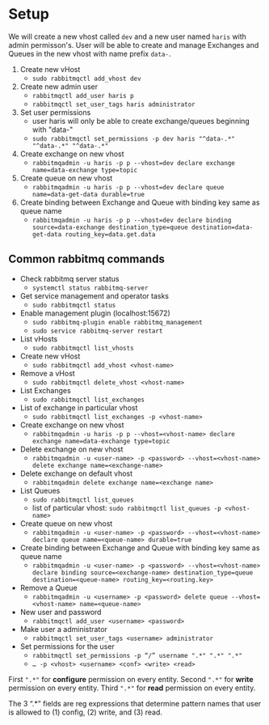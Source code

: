# Setup

We will create a new vhost called `dev` and a new user named `haris` with admin permisson's. User will be able to create and manage Exchanges and Queues in the new vhost with name prefix `data-`. 

1. Create new vHost
	- `sudo rabbitmqctl add_vhost dev`
2. Create new admin user
	- `rabbitmqctl add_user haris p`
	- `rabbitmqctl set_user_tags haris administrator`
3. Set user permissions
	- user haris will only be able to create exchange/queues beginning with "data-"
	- `sudo rabbitmqctl set_permissions -p dev haris "^data-.*" "^data-.*" "^data-.*"`
4. Create exchange on new vhost
	- `rabbitmqadmin -u haris -p p --vhost=dev declare exchange name=data-exchange type=topic`
5. Create queue on new vhost
	- `rabbitmqadmin -u haris -p p --vhost=dev declare queue name=data-get-data durable=true`
6. Create binding between Exchange and Queue with binding key same as queue name
	- `rabbitmqadmin -u haris -p p --vhost=dev declare binding source=data-exchange destination_type=queue destination=data-get-data routing_key=data.get.data`

## Common rabbitmq commands

* Check rabbitmq server status
	- `systemctl status rabbitmq-server`
* Get service management and operator tasks
	- `sudo rabbitmqctl status`
* Enable management plugin (localhost:15672)
	- `sudo rabbitmq-plugin enable rabbitmq_management`
	- `sudo service rabbitmq-server restart`
* List vHosts
	- `sudo rabbitmqctl list_vhosts`
* Create new vHost
	- `sudo rabbitmqctl add_vhost <vhost-name>`
* Remove a vHost
	- `sudo rabbitmqctl delete_vhost <vhost-name>`
* List Exchanges
	- `sudo rabbitmqctl list_exchanges`
* List of exchange in particular vhost 
	- `sudo rabbitmqctl list_exchanges -p <vhost-name>`
* Create exchange on new vhost
	- `rabbitmqadmin -u haris -p p --vhost=<vhost-name> declare exchange name=data-exchange type=topic`
* Delete exchange on new vhost
	- `rabbitmqadmin -u <user-name> -p <password> --vhost=<vhost-name> delete exchange name=<exchange-name>`
* Delete exchange on default vhost
	- `rabbitmqadmin delete exchange name=<exchange name>`
* List Queues
	- `sudo rabbitmqctl list_queues`
	- list of particular vhost: `sudo rabbitmqctl list_queues -p <vhost-name>`
* Create queue on new vhost
	- `rabbitmqadmin -u <user-name> -p <password> --vhost=<vhost-name> declare queue name=<queue-name> durable=true`
* Create binding between Exchange and Queue with binding key same as queue name
	- `rabbitmqadmin -u <user-name> -p <password> --vhost=<vhost-name> declare binding source=<exchange-name> destination_type=queue destination=<queue-name> routing_key=<routing.key>`
* Remove a Queue
	- `rabbitmqadmin -u <username> -p <password> delete queue --vhost=<vhost-name> name=<queue-name>`
* New user and password
	- `rabbitmqctl add_user <username> <password>`
* Make user a administrator
	- `rabbitmqctl set_user_tags <username> administrator`
* Set permissions for the user
	- `rabbitmqctl set_permissions -p “/” username ".*" ".*" ".*"`
	- `… -p <vhost> <username> <conf> <write> <read>`

First `".*"` for **configure** permission on every entity. Second `".*"` for **write** permission on every entity. Third `".*"` for **read** permission on every entity.

The 3 “.*” fields are reg expressions that determine pattern names that user is allowed to 
(1) config, (2) write, and (3) read. 


